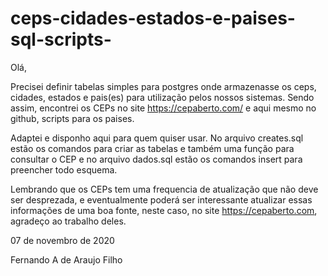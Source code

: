 # ceps-cidades-estados-e-paises-sql-scripts-

Olá, 

Precisei definir tabelas simples para postgres onde armazenasse os ceps, cidades, estados e pais(es) para utilização pelos nossos sistemas.
Sendo assim, encontrei os CEPs no site https://cepaberto.com/ e aqui mesmo no github, scripts para os paises.

Adaptei e disponho aqui para quem quiser usar.
No arquivo creates.sql estão os comandos para criar as tabelas e também uma função para consultar o CEP e no arquivo dados.sql estão os comandos insert para preencher todo esquema.

Lembrando que os CEPs tem uma frequencia de atualização que não deve ser desprezada, e eventualmente poderá ser interessante atualizar essas informações de uma boa fonte, neste caso, no site https://cepaberto.com, agradeço ao trabalho deles. 

07 de novembro de 2020

Fernando A de Araujo Filho
